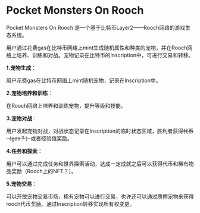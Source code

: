 # Pocket Monsters On Rooch

Pocket Monsters On Rooch 是一个基于比特币Layer2——Rooch网络的游戏生态系统。

用户通过花费gas在比特币网络上mint生成随机属性和种类的宠物，并在Rooch网络上培养、训练和对战。宠物记录在比特币的Inscription中，可进行交易和转移。

**1.宠物生成**：

用户花费gas在比特币网络上mint随机宠物，记录在Inscription中。

**2.宠物培养和训练**：

在Rooch网络上培养和训练宠物，提升等级和技能。

**3.宠物对战**：

用户发起宠物对战，对战状态记录在Inscription的临时状态区域，胜利者获得~~代币（gas？）~~或者经验值奖励。

**4.任务和探索**：

用户可以通过完成任务和世界探索活动，达成一定成就之后可以获得代币和稀有物品奖励（Rooch上的NFT？）。

**5.宠物交易**：

可以开放宠物交易市场，稀有宠物可以进行交易，也许还可以通过质押宠物来获得rooch代币奖励。通过Inscription转移实现所有权变更。
